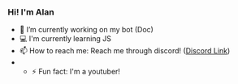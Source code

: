 ### Hi! I'm Alan
- 🔭 I’m currently working on my bot (Doc)
- 💻 I'm currently learning JS
- 📫 How to reach me: Reach me through discord! ([Discord Link](https://discord.gg/gyRBBB6DBP))
- - ⚡ Fun fact: I'm a youtuber!

<!--
**AlanCh4n/AlanCh4n** is a ✨ _special_ ✨ repository because its `README.md` (this file) appears on your GitHub profile.

Here are some ideas to get you started:

- 🔭 I’m currently working on ...
- 🌱 I’m currently learning ...
- 👯 I’m looking to collaborate on ...
- 🤔 I’m looking for help with ...
- 💬 Ask me about ...
- 📫 How to reach me: ...
- 😄 Pronouns: ...
- ⚡ Fun fact: ...
-->
